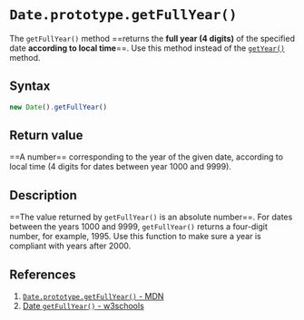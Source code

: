 # `Date.prototype.getFullYear()`

The `getFullYear()` method ==returns the **full year (4 digits)** of the specified date **according to local time**==. Use this method instead of the [`getYear()`](https://developer.mozilla.org/en-US/docs/Web/JavaScript/Reference/Global_Objects/Date/getYear) method.

## Syntax

```js
new Date().getFullYear()
```

## Return value

==A number== corresponding to the year of the given date, according to local time (4 digits for dates between year 1000 and 9999).

## Description

==The value returned by `getFullYear()` is an absolute number==. For dates between the years 1000 and 9999, `getFullYear()` returns a four-digit number, for example, 1995. Use this function to make sure a year is compliant with years after 2000.

## References

1. [`Date.prototype.getFullYear()` - MDN](https://developer.mozilla.org/en-US/docs/Web/JavaScript/Reference/Global_Objects/Date/getFullYear)
1. [Date `getFullYear()` - w3schools](https://www.w3schools.com/jsref/jsref_getfullyear.asp)
